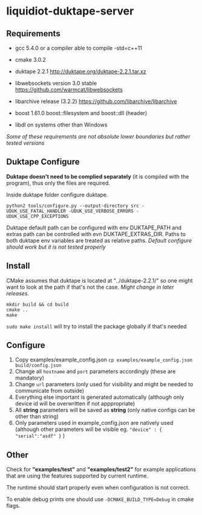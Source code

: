 # liquidiot-duktape-server

## Requirements

- gcc 5.4.0 or a compiler able to compile -std=c++11

- cmake 3.0.2

- duktape 2.2.1 http://duktape.org/duktape-2.2.1.tar.xz

- libwebsockets version 3.0 stable https://github.com/warmcat/libwebsockets

- libarchive release (3.2.2) https://github.com/libarchive/libarchive

- boost 1.61.0 boost::filesystem and boost::dll (header)

- libdl on systems other than Windows

*Some of these requirements are not absolute lower boundaries but rather tested versions*

## Duktape Configure

**Duktape doesn't need to be complied separately** (it is compiled with the program), thus only the files are required.

Inside duktape folder configure duktape.
```
python2 tools/configure.py --output-directory src -UDUK_USE_FATAL_HANDLER -UDUK_USE_VERBOSE_ERRORS -UDUK_USE_CPP_EXCEPTIONS
```
Duktape default path can be configured with env DUKTAPE_PATH and extras path can be controlled with evn DUKTAPE_EXTRAS_DIR. Paths to both duktape env variables are treated as relative paths.
*Default configure should work but it is not tested properly*

## Install

CMake assumes that duktape is located at "../duktape-2.2.1/" so one might want to look at the path if that's not the case. *Might change in later releases.*

```
mkdir build && cd build
cmake ..
make
```

`sudo make install` will try to install the package globally if that's needed

## Configure

1. Copy examples/example_config.json `cp examples/example_config.json build/config.json`
2. Change all `hostname` and `port` parameters accordingly (these are mandatory)
3. Change `url` parameters (only used for visibility and might be needed to communicate from outside)
4. Everything else important is generated automatically (although only device id will be overwritten if not apppropriate)
5. All **string** parameters will be saved as **string** (only native configs can be other than string)
6. Only parameters used in example_config.json are natively used (although other parameters will be visible eg. `"device" : { "serial":"asdf" }` )

## Other

Check for **"examples/test"** and **"examples/test2"** for example applications that are using the features supported by current runtime.

The runtime should start properly even when configuration is not correct.

To enable debug prints one should use `-DCMAKE_BUILD_TYPE=Debug` in cmake flags.
